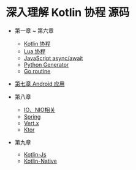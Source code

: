 # 深入理解 Kotlin 协程 源码

* 第一章 ~ 第六章
    - [Kotlin 协程](Kotlin)
    - [Lua 协程](Lua)
    - [JavaScript async/await](JavaScript)
    - [Python Generator](Python)
    - [Go routine](Go)

* [第七章 Android 应用](CoroutineAndroidSample)
* 第八章
    - [IO、NIO相关](Kotlin)
    - [Spring](CoroutineSpringSample)
    - [Vert.x](CoroutineVertxSample)
    - [Ktor](CoroutineKtorSample)
* 第九章
    - [Kotlin-Js](CoroutineJavaScript)
    - [Kotlin-Native](CoroutineNative)